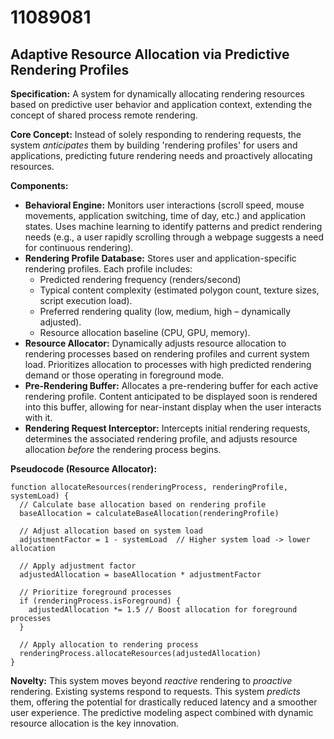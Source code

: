 # 11089081

## Adaptive Resource Allocation via Predictive Rendering Profiles

**Specification:** A system for dynamically allocating rendering resources based on predictive user behavior and application context, extending the concept of shared process remote rendering.

**Core Concept:** Instead of solely responding to rendering requests, the system *anticipates* them by building 'rendering profiles' for users and applications, predicting future rendering needs and proactively allocating resources.

**Components:**

*   **Behavioral Engine:** Monitors user interactions (scroll speed, mouse movements, application switching, time of day, etc.) and application states. Uses machine learning to identify patterns and predict rendering needs (e.g., a user rapidly scrolling through a webpage suggests a need for continuous rendering).
*   **Rendering Profile Database:** Stores user and application-specific rendering profiles.  Each profile includes:
    *   Predicted rendering frequency (renders/second)
    *   Typical content complexity (estimated polygon count, texture sizes, script execution load).
    *   Preferred rendering quality (low, medium, high – dynamically adjusted).
    *   Resource allocation baseline (CPU, GPU, memory).
*   **Resource Allocator:**  Dynamically adjusts resource allocation to rendering processes based on rendering profiles and current system load.  Prioritizes allocation to processes with high predicted rendering demand or those operating in foreground mode.
*   **Pre-Rendering Buffer:** Allocates a pre-rendering buffer for each active rendering profile.  Content anticipated to be displayed soon is rendered into this buffer, allowing for near-instant display when the user interacts with it.
*   **Rendering Request Interceptor:** Intercepts initial rendering requests, determines the associated rendering profile, and adjusts resource allocation *before* the rendering process begins.

**Pseudocode (Resource Allocator):**

```
function allocateResources(renderingProcess, renderingProfile, systemLoad) {
  // Calculate base allocation based on rendering profile
  baseAllocation = calculateBaseAllocation(renderingProfile)

  // Adjust allocation based on system load
  adjustmentFactor = 1 - systemLoad  // Higher system load -> lower allocation

  // Apply adjustment factor
  adjustedAllocation = baseAllocation * adjustmentFactor

  // Prioritize foreground processes
  if (renderingProcess.isForeground) {
    adjustedAllocation *= 1.5 // Boost allocation for foreground processes
  }

  // Apply allocation to rendering process
  renderingProcess.allocateResources(adjustedAllocation)
}
```

**Novelty:** This system moves beyond *reactive* rendering to *proactive* rendering.  Existing systems respond to requests. This system *predicts* them, offering the potential for drastically reduced latency and a smoother user experience.  The predictive modeling aspect combined with dynamic resource allocation is the key innovation.